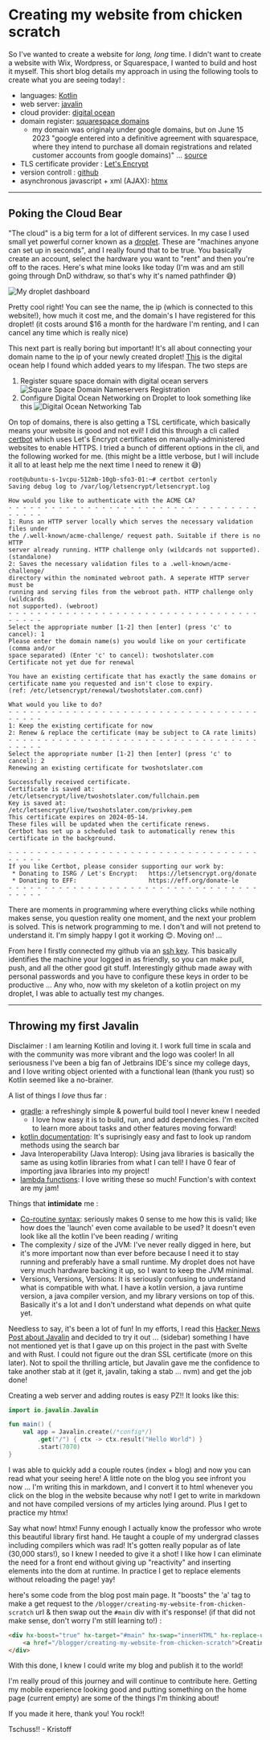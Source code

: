 # Creating my website from chicken scratch

So I've wanted to create a website for *long, long* time. I didn't want to create a website with Wix, Wordpress, or Squarespace, I wanted to build and host it myself. This short blog details my approach in using the following tools to create what you are seeing today! :
- languages: [Kotlin](https://kotlinlang.org/)
- web server: [javalin](https://javalin.io/)
- cloud provider: [digital ocean](https://www.digitalocean.com/)
- domain register: [squarespace domains](https://domains.squarespace.com/)
  - my domain was originaly under google domains, but on June 15 2023 "google entered into a definitive agreement with squarespace, where they intend to purchase all domain registrations and related customer accounts from google domains)" ... [source](https://support.google.com/domains/answer/13689670?hl=en)
- TLS certificate provider : [Let's Encrypt](https://letsencrypt.org/)
- version controll : [github](https://github.com/)
- asynchronous javascript + xml (AJAX): [htmx](https://htmx.org/)

---
## Poking the Cloud Bear
"The cloud" is a big term for a lot of different services. In my case I used small yet powerful corner known as a [droplet](https://www.digitalocean.com/products/droplets). These are "machines anyone can set up in seconds", and I really found that to be true. You basically create an account, select the hardware you want to "rent" and then you're off to the races. Here's what mine looks like today (I'm was and am still going through DnD withdraw, so that's why it's named pathfinder 😅)

![My droplet dashboard](../../assets/droplet.png)

Pretty cool right! You can see the name, the ip (which is connected to this website!), how much it cost me, and the domain's I have registered for this droplet! (it costs around $16 a month for the hardware I'm renting, and I can cancel any time which is really nice)

This next part is really boring but important! It's all about connecting your domain name to the ip of your newly created droplet! [This](https://www.digitalocean.com/community/questions/point-a-domain-from-squarespace-com-to-digitalocean-and-install-wordpress) is the digital ocean help I found which added years to my lifespan. The two steps are 
1. Register square space domain with digital ocean servers
   ![Square Space Domain Nameservers Registration](../../assets/digital-ocean-nameservers.png)
2. Configure Digital Ocean Networking on Droplet to look something like this
    ![Digital Ocean Networking Tab](../../assets/digital-ocean-networking.png)

On top of domains, there is also getting a TSL certificate, which basically means your website is good and not evil! I did this through a cli called [certbot](https://certbot.eff.org/) which uses Let's Encrypt certificates on manually-administered websites to enable HTTPS. I tried a bunch of different options in the cli, and the following worked for me. (this might be a little verbose, but I will include it all to at least help me the next time I need to renew it 😅)

```text
root@ubuntu-s-1vcpu-512mb-10gb-sfo3-01:~# certbot certonly
Saving debug log to /var/log/letsencrypt/letsencrypt.log

How would you like to authenticate with the ACME CA?
- - - - - - - - - - - - - - - - - - - - - - - - - - - - - - - - - - - - - - - -
1: Runs an HTTP server locally which serves the necessary validation files under
the /.well-known/acme-challenge/ request path. Suitable if there is no HTTP
server already running. HTTP challenge only (wildcards not supported).
(standalone)
2: Saves the necessary validation files to a .well-known/acme-challenge/
directory within the nominated webroot path. A seperate HTTP server must be
running and serving files from the webroot path. HTTP challenge only (wildcards
not supported). (webroot)
- - - - - - - - - - - - - - - - - - - - - - - - - - - - - - - - - - - - - - - -
Select the appropriate number [1-2] then [enter] (press 'c' to cancel): 1
Please enter the domain name(s) you would like on your certificate (comma and/or
space separated) (Enter 'c' to cancel): twoshotslater.com
Certificate not yet due for renewal

You have an existing certificate that has exactly the same domains or certificate name you requested and isn't close to expiry.
(ref: /etc/letsencrypt/renewal/twoshotslater.com.conf)

What would you like to do?
- - - - - - - - - - - - - - - - - - - - - - - - - - - - - - - - - - - - - - - -
1: Keep the existing certificate for now
2: Renew & replace the certificate (may be subject to CA rate limits)
- - - - - - - - - - - - - - - - - - - - - - - - - - - - - - - - - - - - - - - -
Select the appropriate number [1-2] then [enter] (press 'c' to cancel): 2
Renewing an existing certificate for twoshotslater.com

Successfully received certificate.
Certificate is saved at: /etc/letsencrypt/live/twoshotslater.com/fullchain.pem
Key is saved at:         /etc/letsencrypt/live/twoshotslater.com/privkey.pem
This certificate expires on 2024-05-14.
These files will be updated when the certificate renews.
Certbot has set up a scheduled task to automatically renew this certificate in the background.

- - - - - - - - - - - - - - - - - - - - - - - - - - - - - - - - - - - - - - - -
If you like Certbot, please consider supporting our work by:
 * Donating to ISRG / Let's Encrypt:   https://letsencrypt.org/donate
 * Donating to EFF:                    https://eff.org/donate-le
- - - - - - - - - - - - - - - - - - - - - - - - - - - - - - - - - - - - - - - -
```

There are moments in programming where everything clicks while nothing makes sense, you question reality one moment, and the next your problem is solved. This is network programming to me. I don't and will not pretend to understand it. I'm simply happy I got it working 😊. Moving on! ...

From here I firstly connected my github via an [ssh key](https://docs.github.com/en/authentication/connecting-to-github-with-ssh/generating-a-new-ssh-key-and-adding-it-to-the-ssh-agent). This basically identifies the machine your logged in as friendly, so you can make pull, push, and all the other good git stuff. Interestingly github made away with personal passwords and you have to configure these keys in order to be productive ... Any who, now with my skeleton of a kotlin project on my droplet, I was able to actually test my changes.

---
## Throwing my first Javalin
Disclaimer : I am learning Kotilin and loving it. I work full time in scala and with the community was more vibrant and the logo was cooler! In all seriousness I've been a big fan of Jetbrains IDE's since my college days, and I love writing object oriented with a functional lean (thank you rust) so Kotlin seemed like a no-brainer.

A list of things I *love* thus far : 
- [gradle](https://gradle.org/): a refreshingly simple & powerful build tool I never knew I needed
  - I love how easy it is to build, run, and add dependencies. I'm excited to learn more about tasks and other features moving forward!
- [kotlin documentation](https://kotlinlang.org/docs/home.html): It's suprisingly easy and fast to look up random methods using the search bar
- Java Interoperability (Java Interop): Using java libraries is basically the same as using kotlin libraries from what I can tell! I have 0 fear of importing java libraries into my project!
- [lambda functions](https://kotlinlang.org/docs/lambdas.html): I love writing these so much! Function's with context are my jam!

Things that **intimidate** me : 
- [Co-routine syntax](https://kotlinlang.org/docs/coroutines-basics.html): seriously makes 0 sense to me how this is valid; like how does the 'launch' even come available to be used? It doesn't even look like all the kotlin I've been reading / writing
- The complexity / size of the JVM: I've never really digged in here, but it's more important now than ever before because I need it to stay running and preferably have a small runtime. My droplet does not have very much hardware backing it up, so I want to keep the JVM minimal.
- Versions, Versions, Versions: It is seriously confusing to understand what is compatible with what. I have a kotlin version, a java runtime version, a java compiler version, and my library versions on top of this. Basically it's a lot and I don't understand what depends on what quite yet. 

Needless to say, it's been a lot of fun! In my efforts, I read this [Hacker News Post about Javalin](https://news.ycombinator.com/item?id=39334672) and decided to try it out ... (sidebar) something I have not mentioned yet is that I gave up on this project in the past with Svelte and with Rust. I could not figure out the dran SSL certificate (more on this later). Not to spoil the thrilling article, but Javalin gave me the confidence to take another stab at it (get it, javalin, taking a stab ... nvm) and get the job done! 

Creating a web server and adding routes is easy PZ!! It looks like this: 

```kotlin
import io.javalin.Javalin

fun main() {
    val app = Javalin.create(/*config*/)
        .get("/") { ctx -> ctx.result("Hello World") }
        .start(7070)
}
```

I was able to quickly add a couple routes (index + blog) and now you can read what your seeing here! A little note on the blog you see infront you now ... I'm writing this in markdown, and I convert it to html whenever you click on the blog in the website because why not! I get to write in markdown and not have compiled versions of my articles lying around. Plus I get to practice my htmx! 

Say what now! htmx! Funny enough I actually know the professor who wrote this beautiful library first hand. He taught a couple of my undergrad classes including compilers which was rad! It's gotten really popular as of late (30,000 stars!), so I knew I needed to give it a shot! I like how I can eliminate the need for a front end without giving up "reactivity" and inserting elements into the dom at runtime. In practice I get to replace elements without reloading the page! yay!

here's some code from the blog post main page. It "boosts" the 'a' tag to make a get request to the `/blogger/creating-my-website-from-chicken-scratch` url & then swap out the `#main` div with it's response! (if that did not make sense, don't worry I'm still learning to!) :

```html
<div hx-boost="true" hx-target="#main" hx-swap="innerHTML" hx-replace-url="false">
    <a href="/blogger/creating-my-website-from-chicken-scratch">Creating my website from chicken scratch</a>
</div>
```

With this done, I knew I could write my blog and publish it to the world!

I'm really proud of this journey and will continue to contribute here. Getting my mobile experience looking good and putting something on the home page (current empty) are some of the things I'm thinking about! 

If you made it here, thank you! You rock!! 

Tschuss!! - Kristoff
